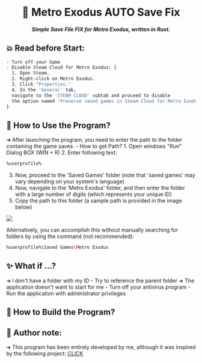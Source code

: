 <h1 align="center">📝 Metro Exodus AUTO Save Fix</h1>
<h5 align="center">Simple Save File FIX for Metro Exodus, written in Rust.</h5>
<h2>💥 Read before Start:</h2>

```sh
- Turn off your Game
- Disable Steam Cloud for Metro Exodus: {
  1. Open Steam.
  2. Right-click on Metro Exodus.
  3. Click "Properties."
  4. In the 'General' tab,
  navigate to the 'STEAM CLOUD' subtab and proceed to disable
  the option named 'Preserve saved games in Steam Cloud for Metro Exodus.'
}
```
<h2>💜 How to Use the Program?</h2>
➜ After launching the program, you need to enter the path to the folder containing the game saves.
- How to get Path?
1. Open windows "Run" Dialog BOX (WIN + R)
2. Enter following text:

```sh
%userprofile%
```
3. Now, proceed to the 'Saved Games' folder (note that 'saved games' may vary depending on your system's language)
4. Now, navigate to the 'Metro Exodus' folder, and then enter the folder with a large number of digits (which represents your unique ID)
5. Copy the path to this folder (a sample path is provided in the image below)

<image src="https://media.discordapp.net/attachments/1029109218625736795/1155832339881013318/image.png">

Alternatively, you can accomplish this without manually searching for folders by using the command (not recommended):

```sh
%userprofile%\Saved Games\Metro Exodus
```
<h2>✨ What if ...?</h2>
➜ I don't have a folder with my ID
- Try to reference the parent folder
➜ The application doesn't want to start for me
- Turn off your antivirus program
- Run the application with administrator privileges

<h2>🔰 How to Build the Program?</h2>

<h2>🎃 Author note:</h2>
➜ This program has been entirely developed by me, although it was inspired by the following project: <a href="https://github.com/JayW24/MetroExodus_SaveFix">CLICK</a>
